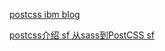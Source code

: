 [postcss ibm blog](https://www.ibm.com/developerworks/cn/web/1604-postcss-css/)

[postcss介绍 sf ](https://segmentfault.com/a/1190000011595620)
[从sass到PostCSS sf](https://segmentfault.com/a/1190000008222584)
